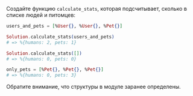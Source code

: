 
Создайте функцию `calculate_stats`, которая подсчитывает, сколько в списке людей и питомцев:

```elixir
users_and_pets = [%User{}, %User{}, %Pet{}]

Solution.calculate_stats(users_and_pets)
# => %{humans: 2, pets: 1}

Solution.calculate_stats([])
# => %{humans: 0, pets: 0}

only_pets = [%Pet{}, %Pet{}, %Pet{}]
# => %{humans: 0, pets: 3}
```

Обратите внимание, что структуры в модуле заранее определены.
